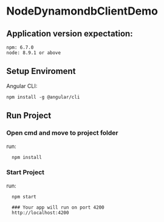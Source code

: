 # NodeDynamondbClientDemo

## Application version expectation:
```
npm: 6.7.0
node: 8.9.1 or above
```
## Setup Enviroment
Angular CLI:
```
npm install -g @angular/cli
```
## Run Project
### Open cmd and move to project folder
run:
```
  npm install
```
### Start Project
run: 
```
  npm start
```
```
  ### Your app will run on port 4200
  http://localhost:4200
```
